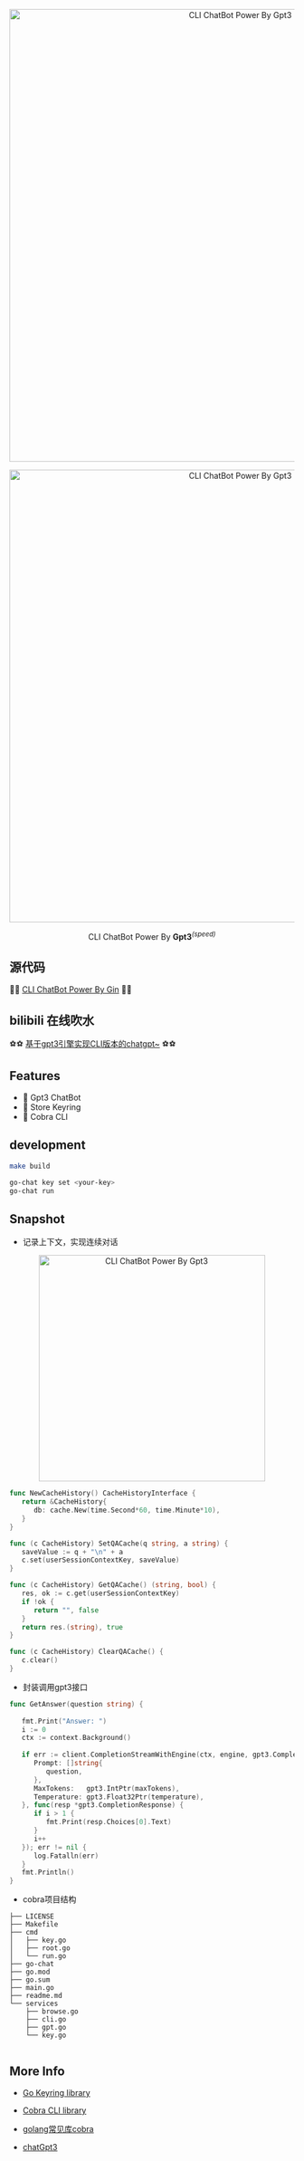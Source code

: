 <p align='center'>
  <img src='https://p6-juejin.byteimg.com/tos-cn-i-k3u1fbpfcp/9439deee6fda4cbf869c80488939931c~tplv-k3u1fbpfcp-watermark.image?' alt='CLI ChatBot Power By Gpt3' width='800'/>
</p>

<p align='center'>
  <img src='https://p3-juejin.byteimg.com/tos-cn-i-k3u1fbpfcp/ee1f8cf9cd6e4b989f51b15ee5da5afb~tplv-k3u1fbpfcp-watermark.image' alt='CLI ChatBot Power By Gpt3' width='800'/>
</p>

<p align='center'>
    CLI ChatBot Power By <b>Gpt3</b><sup><em>(speed)</em></sup><br>
</p>

## 源代码

🏀🏀
[CLI ChatBot Power By Gin](https://github.com/Leizhenpeng/gpt3-chatBot-cli)
🏀🏀

## bilibili 在线吹水

⚽️⚽️
[基于gpt3引擎实现CLI版本的chatgpt~](https://www.bilibili.com/video/BV1ae4y1N7W2)
⚽️⚽️

## Features

- 🐤 Gpt3 ChatBot
- 🍉 Store Keyring
- 🥑 Cobra CLI

## development

```bash
make build
```

```bash
go-chat key set <your-key>
go-chat run
```

## Snapshot

- 记录上下文，实现连续对话

<p align='center'>
  <img src='https://p1-juejin.byteimg.com/tos-cn-i-k3u1fbpfcp/bbda7ad297204aaebe8f47da89768876~tplv-k3u1fbpfcp-watermark.image' alt='CLI ChatBot Power By Gpt3' width='400'/>
</p>

``` go
func NewCacheHistory() CacheHistoryInterface {
   return &CacheHistory{
      db: cache.New(time.Second*60, time.Minute*10),
   }
}

func (c CacheHistory) SetQACache(q string, a string) {
   saveValue := q + "\n" + a
   c.set(userSessionContextKey, saveValue)
}

func (c CacheHistory) GetQACache() (string, bool) {
   res, ok := c.get(userSessionContextKey)
   if !ok {
      return "", false
   }
   return res.(string), true
}

func (c CacheHistory) ClearQACache() {
   c.clear()
}
```

- 封装调用gpt3接口

``` go
func GetAnswer(question string) {
  
   fmt.Print("Answer: ")
   i := 0
   ctx := context.Background()
 
   if err := client.CompletionStreamWithEngine(ctx, engine, gpt3.CompletionRequest{
      Prompt: []string{
         question,
      },
      MaxTokens:   gpt3.IntPtr(maxTokens),
      Temperature: gpt3.Float32Ptr(temperature),
   }, func(resp *gpt3.CompletionResponse) {
      if i > 1 {
         fmt.Print(resp.Choices[0].Text)
      }
      i++
   }); err != nil {
      log.Fatalln(err)
   }
   fmt.Println()
}
```

- cobra项目结构

```
├── LICENSE
├── Makefile
├── cmd
│   ├── key.go
│   ├── root.go
│   └── run.go
├── go-chat
├── go.mod
├── go.sum
├── main.go
├── readme.md
└── services
    ├── browse.go
    ├── cli.go
    ├── gpt.go
    └── key.go
    
```

## More Info

- [Go Keyring library](https://github.com/zalando/go-keyring)

- [Cobra CLI library](https://github.com/spf13/cobra-cli/blob/main/README.md)

- [golang常见库cobra](https://segmentfault.com/a/1190000023382214)

- [chatGpt3](https://github.com/PullRequestInc/go-gpt3)
